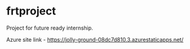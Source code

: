 # frtproject
Project for future ready internship. 

Azure site link - https://jolly-ground-08dc7d810.3.azurestaticapps.net/
